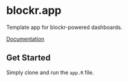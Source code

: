 <!-- badges: start -->
<!-- badges: end -->

# blockr.app

Template app for blockr-powered dashboards.

[Documentation](https://blockr-org.github.io/blockr/)

## Get Started

Simply clone and run the `app.R` file.
